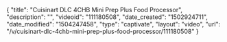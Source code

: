 {
    "title": "Cuisinart DLC 4CHB Mini Prep Plus Food Processor",
    "description": "",
    "videoid": "111180508",
    "date_created": "1502924711",
    "date_modified": "1504247458",
    "type": "captivate",
    "layout": "video",
    "url": "\/v\/cuisinart-dlc-4chb-mini-prep-plus-food-processor\/111180508"
}